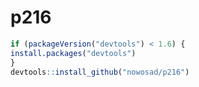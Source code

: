 <!-- README.md is generated from README.Rmd. Please edit that file -->
p216
====

``` r
if (packageVersion("devtools") < 1.6) {
install.packages("devtools")
}
devtools::install_github("nowosad/p216")
```
